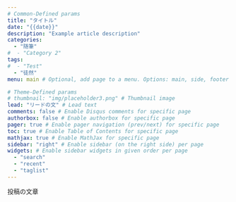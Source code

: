 ```yaml
---
# Common-Defined params
title: "タイトル"
date: "{{date}}"
description: "Example article description"
categories:
  - "随筆"
#  - "Category 2"
tags:
#  - "Test"
  - "徒然"
menu: main # Optional, add page to a menu. Options: main, side, footer

# Theme-Defined params
# thumbnail: "img/placeholder3.png" # Thumbnail image
lead: "リードの文" # Lead text
comments: false # Enable Disqus comments for specific page
authorbox: false # Enable authorbox for specific page
pager: true # Enable pager navigation (prev/next) for specific page
toc: true # Enable Table of Contents for specific page
mathjax: true # Enable MathJax for specific page
sidebar: "right" # Enable sidebar (on the right side) per page
widgets: # Enable sidebar widgets in given order per page
  - "search"
  - "recent"
  - "taglist"
---
```


投稿の文章
